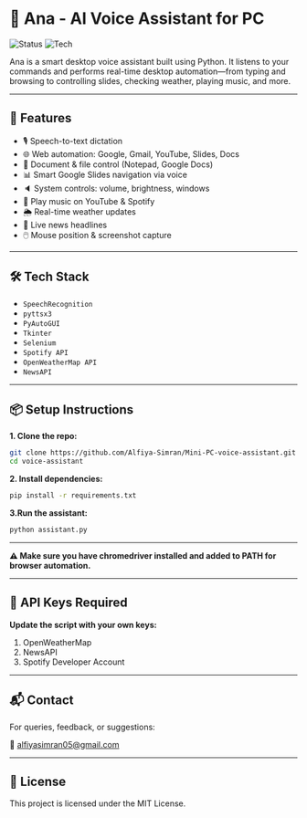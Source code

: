 # 🧠 Ana - AI Voice Assistant for PC
![Status](https://img.shields.io/badge/status-in%20progress-yellow)
![Tech](https://img.shields.io/badge/Built%20With-Python%20%7C%20PyAutoGUI%20%7C%20SpeechRecognition%20%7C%20Tkinter-blue)

Ana is a smart desktop voice assistant built using Python. It listens to your commands and performs real-time desktop automation—from typing and browsing to controlling slides, checking weather, playing music, and more.

---

## 🚀 Features

- 🎙️ Speech-to-text dictation
- 🌐 Web automation: Google, Gmail, YouTube, Slides, Docs
- 📄 Document & file control (Notepad, Google Docs)
- 📊 Smart Google Slides navigation via voice
- 🔈 System controls: volume, brightness, windows
- 🎵 Play music on YouTube & Spotify
- 🌦️ Real-time weather updates
- 📰 Live news headlines
- 🖱️ Mouse position & screenshot capture

---

## 🛠️ Tech Stack

- `SpeechRecognition`
- `pyttsx3`
- `PyAutoGUI`
- `Tkinter`
- `Selenium`
- `Spotify API`
- `OpenWeatherMap API`
- `NewsAPI`

---

## 📦 Setup Instructions

**1. Clone the repo:**
   ```bash
   git clone https://github.com/Alfiya-Simran/Mini-PC-voice-assistant.git
   cd voice-assistant
   ```

**2. Install dependencies:**
```bash
pip install -r requirements.txt
```

**3.Run the assistant:**
```bash
python assistant.py
```

---

**⚠️ Make sure you have chromedriver installed and added to PATH for browser automation.**

---

## 🔐 API Keys Required
**Update the script with your own keys:**

1. OpenWeatherMap
2. NewsAPI
3. Spotify Developer Account

---

## 📬 Contact
For queries, feedback, or suggestions:

📧 alfiyasimran05@gmail.com

---

## 📝 License
This project is licensed under the MIT License.
